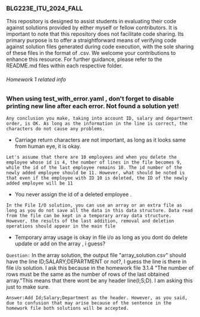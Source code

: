 ### BLG223E_ITU_2024_FALL
This repository is designed to assist students in evaluating their code against solutions provided by either myself or fellow contributors. It is important to note that this repository does not facilitate code sharing. Its primary purpose is to offer a straightforward means of verifying code against solution files generated during code execution, with the sole sharing of these files in the format of .csv. We welcome your contributions to enhance this resource. For further guidance, please refer to the README.md files within each respective folder.

###### Homework 1 related info
### When using test_with_error.yaml , don't forget to disable printing new line after each error. Not found a solution yet!
`Any conclusion you make, taking into account ID, salary and department order, is OK. As long as the information in the line is correct, the characters do not cause any problems.`
- Carriage return characters are not important, as long as it looks same from human eye, it is okay.
  
`Let's assume that there are 10 employees and when you delete the employee whose id is 4, the number of lines in the file becomes 9, while the id of the last employee remains 10. The id number of the newly added employee should be 11. However, what should be noted is that even if the employee with ID 10 is deleted, the ID of the newly added employee will be 11`
- You never assign the id of a deleted employee .

`In the File I/O solution, you can use an array or an extra file as long as you do not save all the data in this data structure. Data read from the file can be kept in a temporary array data structure. However, the results of the last addition, removal and deletion operations should appear in the main file`
- Temporary array usage is okay in file i/o as long as you dont do delete update or add on the array , i guess?

`Question:`  In the array solution, the output file "array_solution.csv" should have the line ID;SALARY;DEPARTMENT or not?,
I guess the line is there in file i/o solution. I ask this because in the homework file 3.1.4 "The number of rows must be the same as the number of rows of the last obtained array."This means that there wont be any header line(I;S;D).
I am asking this just to make sure.

`Answer:Add Id;Salary;Department as the header. However, as you said, due to confusion that may arise because of the sentence in the homework file both solutions will be accepted.`
